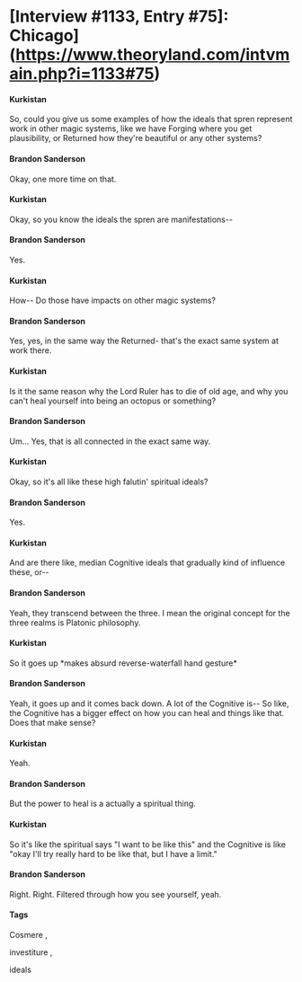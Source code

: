 # [Interview #1133, Entry #75]: Chicago](https://www.theoryland.com/intvmain.php?i=1133#75)

#### Kurkistan

So, could you give us some examples of how the ideals that spren represent work in other magic systems, like we have Forging where you get plausibility, or Returned how they're beautiful or any other systems?

#### Brandon Sanderson

Okay, one more time on that.

#### Kurkistan

Okay, so you know the ideals the spren are manifestations--

#### Brandon Sanderson

Yes.

#### Kurkistan

How-- Do those have impacts on other magic systems?

#### Brandon Sanderson

Yes, yes, in the same way the Returned- that's the exact same system at work there.

#### Kurkistan

Is it the same reason why the Lord Ruler has to die of old age, and why you can't heal yourself into being an octopus or something?

#### Brandon Sanderson

Um... Yes, that is all connected in the exact same way.

#### Kurkistan

Okay, so it's all like these high falutin' spiritual ideals?

#### Brandon Sanderson

Yes.

#### Kurkistan

And are there like, median Cognitive ideals that gradually kind of influence these, or--

#### Brandon Sanderson

Yeah, they transcend between the three. I mean the original concept for the three realms is Platonic philosophy.

#### Kurkistan

So it goes up \*makes absurd reverse-waterfall hand gesture\*

#### Brandon Sanderson

Yeah, it goes up and it comes back down. A lot of the Cognitive is-- So like, the Cognitive has a bigger effect on how you can heal and things like that. Does that make sense?

#### Kurkistan

Yeah.

#### Brandon Sanderson

But the power to heal is a actually a spiritual thing.

#### Kurkistan

So it's like the spiritual says "I want to be like this" and the Cognitive is like "okay I'll try really hard to be like that, but I have a limit."

#### Brandon Sanderson

Right. Right. Filtered through how you see yourself, yeah.

#### Tags

Cosmere
,

investiture
,

ideals

